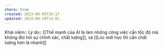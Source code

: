 ```yaml
---
share: true
created: 2023-09-05T16:17
updated: 2024-09-19T14:01
---
```

Khái niệm:: 
Lý do:: [[Thế mạnh của AI là làm những công việc cần tốc độ mà không đòi hỏi sự chính xác, chất lượng]], và [[Lúc mới học thì cần chất lượng hơn là nhanh]] 